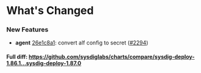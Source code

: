 # What's Changed

### New Features
- **agent** [26e1c8a1](https://github.com/sysdiglabs/charts/commit/26e1c8a141c637e17acba2f590a87645dcda5ab7): convert alf config to secret ([#2294](https://github.com/sysdiglabs/charts/issues/2294))
#### Full diff: https://github.com/sysdiglabs/charts/compare/sysdig-deploy-1.86.1...sysdig-deploy-1.87.0
